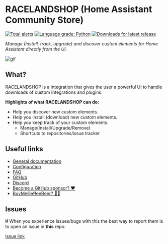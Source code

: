 # RACELANDSHOP (Home Assistant Community Store)

[![Total alerts](https://img.shields.io/lgtm/alerts/g/racelandshop/integration.svg?logo=lgtm&logoWidth=18)](https://lgtm.com/projects/g/racelandshop/integration/alerts/)
[![Language grade: Python](https://img.shields.io/lgtm/grade/python/g/racelandshop/integration.svg?logo=lgtm&logoWidth=18)](https://lgtm.com/projects/g/racelandshop/integration/context:python)
[![Downloads for latest release](https://img.shields.io/github/downloads/racelandshop/integration/latest/total.svg)](https://github.com/racelandshop/integration/releases/latest)

_Manage (Install, track, upgrade) and discover custom elements for Home Assistant directly from the UI._

![gif](https://raw.githubusercontent.com/racelandshop/documentation/master/static/img/demo.gif)

## What?

RACELANDSHOP is a integration that gives the user a powerful UI to handle downloads of custom integrations and plugins.

**Highlights of what RACELANDSHOP can do:**

- Help you discover new custom elements.
- Help you install (download) new custom elements.
- Help you keep track of your custom elements.
  - Manage(Install/Upgrade/Remove)
  - Shortcuts to repositories/issue tracker

## Useful links

- [General documentation](https://racelandshop.xyz/)
- [Configuration](https://racelandshop.xyz/docs/configuration/start)
- [FAQ](https://racelandshop.xyz/docs/faq/what)
- [GitHub](https://github.com/racelandshop)
- [Discord](https://discord.gg/apgchf8)
- [Become a GitHub sponsor? ❤️](https://github.com/sponsors/ludeeus)
- [BuyMe~~Coffee~~Beer? 🍺🙈](https://buymeacoffee.com/ludeeus)


## Issues

~~If~~ When you experience issues/bugs with this the best way to report them is to open an issue in **this** repo.

[Issue link](https://racelandshop.xyz/docs/issues)
